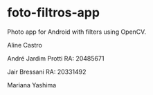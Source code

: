 ﻿# foto-filtros-app
Photo app for Android with filters using OpenCV.

Aline Castro 

André Jardim Protti RA: 20485671

Jair Bressani RA: 20331492

Mariana Yashima
